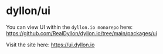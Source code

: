 # dyllon/ui

You can view UI within the `dyllon.io monorepo` here: https://github.com/RealDyllon/dyllon.io/tree/main/packages/ui

Visit the site here: https://ui.dyllon.io

